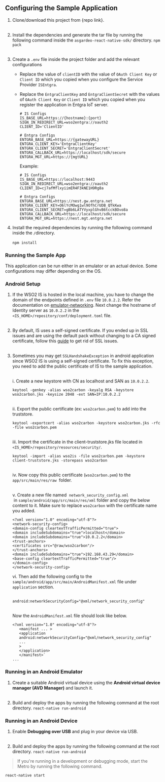 ## Configuring the Sample Application

1. Clone/download this project from {repo link}. </br></br>

2. Install the dependencies and generate the tar file by running the following command inside
   the `asgardeo-react-native-sdk/` directory.
   `npm pack` </br></br>
   
3. Create a `.env` file inside the project folder and add the relevant configurations
   - Replace the value of `clientID` with the value of `OAuth Client Key` or `Client ID` which you copied when you
     configure the Service Provider `ISEntgra`.
   - Replace the `EntgraClientKey` and `EntgraClientSecret` with the values of `OAuth Client Key` or `Client ID`
     which you copied when you register the application in Entgra IoT server.

       ```
       # IS Configs
       IS_BASE_URL=https://{hostname}:{port}
       SIGN_IN_REDIRECT_URL=wso2entgra://oauth2
       CLIENT_ID='ClientID'
      
       # Entgra Configs
       ENTGRA_BASE_URL=https://{gatewayURL}
       ENTGRA_CLIENT_KEY='EntgraClientKey'
       ENTGRA_CLIENT_SECRET='EntgraClientSecret'
       ENTGRA_CALLBACK_URL=https://localhost/sdk/secure
       ENTGRA_MGT_URL=https://{mgtURL}
       ```

     Example:

       ```
       # IS Configs
       IS_BASE_URL=https://localhost:9443
       SIGN_IN_REDIRECT_URL=wso2entgra://oauth2
       CLIENT_ID=cj7afMflxyiimER4F3kNE1H9Rg8a
      
       # Entgra Configs
       ENTGRA_BASE_URL=https://nest.gw.entgra.net
       ENTGRA_CLIENT_KEY=O6lYcMOwg1wl9OfhCrUDB_QTkKwa
       ENTGRA_CLIENT_SECRET=gBb6LATYVyxplGhvB6tcckBOvo8a
       ENTGRA_CALLBACK_URL=https://localhost/sdk/secure
       ENTGRA_MGT_URL=https://nest.mgt.entgra.net
       ```

4. Install the required dependencies by running the following command inside the `/`directory. </br></br>
   `npm install`

### Running the Sample App

This application can be run either in an emulator or an actual device. Some configurations may differ depending on the OS.

### Android Setup

1. If the WSO2 IS is hosted in the local machine, you have to change the domain of the endpoints defined in `.env` 
file `10.0.2.2`. Refer the documentation on [emulator-networking](https://developer.android.com/studio/run/emulator-networking). 
Next change the hostname of Identity server as `10.0.2.2` in the `<IS_HOME>/repository/conf/deployment.toml` 
file. </br></br>

2. By default, IS uses a self-signed certificate. If you ended up in SSL issues and are using the default pack without 
changing to a CA signed certificate, follow this 
[guide](https://developer.android.com/training/articles/security-config) to get rid of SSL issues. </br></br>

3. Sometimes you may get `SSLHandshakeException` in android application since WSO2 IS is using a self-signed 
certificate. To fix this exception, you need to add the public certificate of IS to the sample application. </br></br>

   i. Create a new keystore with CN as localhost and SAN as `10.0.2.2`.

   `keytool -genkey -alias wso2carbon -keyalg RSA -keystore wso2carbon.jks -keysize 2048 -ext SAN=IP:10.0.2.2`
   </br></br>

   ii. Export the public certificate (ex: `wso2carbon.pem`) to add into the truststore.

   `keytool -exportcert -alias wso2carbon -keystore wso2carbon.jks -rfc -file wso2carbon.pem`
   </br></br>

   iii. Import the certificate in the client-truststore.jks file located in  `<IS_HOME>/repository/resources/security/`.

   `keytool -import -alias wso2is -file wso2carbon.pem -keystore client-truststore.jks -storepass wso2carbon`
   </br></br>

   iv. Now copy this public certificate (`wso2carbon.pem`) to the  `app/src/main/res/raw`  folder.
   </br></br>

   v. Create a new file named  `network_security_config.xml`  in `sample/android/app/src/main/res/xml` folder and copy the below content to it. Make sure to replace `wso2carbon` with the certificate name you added.
   
   ```
   <?xml version="1.0" encoding="utf-8"?>
   <network-security-config>
   <domain-config cleartextTrafficPermitted="true">
   <domain includeSubdomains="true">localhost</domain>
   <domain includeSubdomains="true">10.0.2.2</domain>
   <trust-anchors>
   <certificates src="@raw/wso2carbon"/>
   </trust-anchors>
   <domain includeSubdomains="true">192.168.43.29</domain>
   <base-config cleartextTrafficPermitted="true"/>
   </domain-config>
   </network-security-config>
   ```

   vi. Then add the following config to the `sample/android/app/src/main/AndroidManifest.xml` file  under 
`application` section. </br></br>

   `android:networkSecurityConfig="@xml/network_security_config"` </br></br>   

   Now the `AndroidManifest.xml` file should look like below.
   ```
   <?xml version="1.0" encoding="utf-8"?>
      <manifest ... >
      <application
      android:networkSecurityConfig="@xml/network_security_config"
      ...
      >
      </application>
      </manifest>`
   ...

### Running in an Android Emulator

1. Create a suitable Android virtual device using the **Android virtual device manager (AVD Manager)** and launch it.
</br></br>

2. Build and deploy the apps by running the following command at the root directory.
   `react-native run-android`

### Running in an Android Device

1. Enable **Debugging over USB** and plug in your device via USB. </br></br>

2. Build and deploy the apps by running the following command at the root directory.
   `react-native run-android`

> If you're running in a development or debugging mode, start the Metro by running the following command.
>
`react-native start`